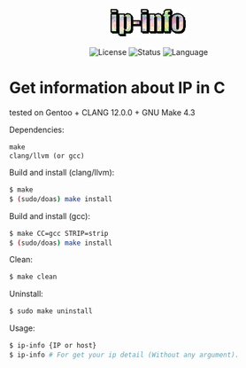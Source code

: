 <div align="center"><img src="https://github.com/siruidops/ip-info_c/raw/main/.tmp/text.gif"/>

![License](https://img.shields.io/badge/license-GPL-blue) ![Status](https://img.shields.io/badge/state-success-cyan) ![Language](https://img.shields.io/badge/language-C-purple)
</div>

# Get information about IP in C 
tested on Gentoo + CLANG 12.0.0 + GNU Make 4.3

Dependencies:
```
make
clang/llvm (or gcc)
```

Build and install (clang/llvm):
``` bash
$ make
$ (sudo/doas) make install
```

Build and install (gcc):
``` bash
$ make CC=gcc STRIP=strip
$ (sudo/doas) make install
```

Clean:
``` bash
$ make clean
```

Uninstall:
``` bash
$ sudo make uninstall
```

Usage:
``` bash
$ ip-info {IP or host}
$ ip-info # For get your ip detail (Without any argument).
```
